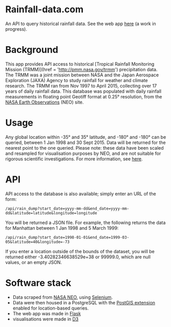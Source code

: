 # Rainfall-data.com
An API to query historical rainfall data. See the web app [here](http://rainfall-data.com/) (a work in progress).

# Background
This app provides API access to historical [Tropical Rainfall Monitoring Mission (TRMM)](href = 'http://pmm.nasa.gov/trmm') precipitation data. The TRMM was a joint mission between NASA and the Japan Aerospace Exploration (JAXA) Agency to study rainfall for weather and climate research. The TRMM ran from Nov 1997 to April 2015, collecting over 17 years of daily rainfall data. This database was populated with daily rainfall measurements in floating point Geotiff format at 0.25° resolution, from the [NASA Earth Observations](href='http://neo.sci.gsfc.nasa.gov/view.php?datasetId=TRMM_3B43D') (NEO) site.

# Usage
Any global location within -35° and 35° latitude, and -180° and -180° can be queried, between 1 Jan 1998 and 30 Sept 2015. Data will be returned for the nearest point to the one queried. Please note: these data have been scaled and resampled for visualisation purposes by NEO, and are not suitable for rigorous scientific investigations. For more information, see [here](http://neo.sci.gsfc.nasa.gov/blog/2013/12/23/csv-and-floating-point-geotiffs/).

# API
API access to the database is also available; simply enter an URL of the form:

```
/api/rain_dump?start_date=yyyy-mm-dd&end_date=yyyy-mm-dd&latitude=latitude&longitude=longitude
```

You will be returned a JSON file. For example, the following returns the data for Manhattan between 1 Jan 1998 and 5 March 1999:

```
/api/rain_dump?start_date=1998-01-01&end_date=1999-03-05&latitude=40&longitude=-73
```

If you enter a location outside of the bounds of the dataset, you will be returned either -3.40282346638529e+38 or 99999.0, which are null values, or an empty JSON.

# Software stack
- Data scraped from [NASA NEO](http://neo.sci.gsfc.nasa.gov/view.php?datasetId=TRMM_3B43D&date=2015-09-01), using [Selenium](http://www.seleniumhq.org/).
- Data were then housed in a PostgreSQL with the [PostGIS extension](http://postgis.net/) enabled for location-based queries.
- The web app was made in [Flask](http://flask.pocoo.org/)
- visualisations were made in [D3](https://d3js.org/)
